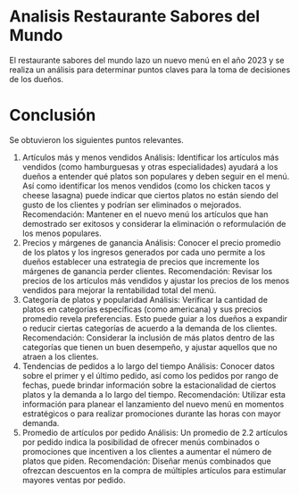 # Analisis Restaurante Sabores del Mundo

El restaurante sabores del mundo lazo un nuevo menú en el año 2023 y se realiza un análisis para determinar puntos claves para la toma de decisiones de los dueños.

# Conclusión 

Se obtuvieron los siguientes puntos relevantes.
1. Artículos más y menos vendidos
Análisis: Identificar los artículos más vendidos (como hamburguesas y otras especialidades) ayudará a los dueños a entender qué platos son populares y deben seguir en el menú. Así como identificar los menos vendidos (como los chicken tacos y cheese lasagna) puede indicar que ciertos platos no están siendo del gusto de los clientes y podrían ser eliminados o mejorados.
Recomendación: Mantener en el nuevo menú los artículos que han demostrado ser exitosos y considerar la eliminación o reformulación de los menos populares.
2. Precios y márgenes de ganancia
Análisis: Conocer el precio promedio de los platos y los ingresos generados por cada uno permite a los dueños establecer una estrategia de precios que incremente los márgenes de ganancia perder clientes.
Recomendación: Revisar los precios de los artículos más vendidos y ajustar los precios de los menos vendidos para mejorar la rentabilidad total del menú.
3. Categoría de platos y popularidad
Análisis: Verificar la cantidad de platos en categorías específicas (como americana) y sus precios promedio revela preferencias. Esto puede guiar a los dueños a expandir o reducir ciertas categorías de acuerdo a la demanda de los clientes.
Recomendación: Considerar la inclusión de más platos dentro de las categorías que tienen un buen desempeño, y ajustar aquellos que no atraen a los clientes.
4. Tendencias de pedidos a lo largo del tiempo
Análisis: Conocer datos sobre el primer y el último pedido, así como los pedidos por rango de fechas, puede brindar información sobre la estacionalidad de ciertos platos y la demanda a lo largo del tiempo.
Recomendación: Utilizar esta información para planear el lanzamiento del nuevo menú en momentos estratégicos o para realizar promociones durante las horas con mayor demanda.
5. Promedio de artículos por pedido
Análisis: Un promedio de 2.2 artículos por pedido indica la posibilidad de ofrecer menús combinados o promociones que incentiven a los clientes a aumentar el número de platos que piden.
Recomendación: Diseñar menús combinados que ofrezcan descuentos en la compra de múltiples artículos para estimular mayores ventas por pedido.
